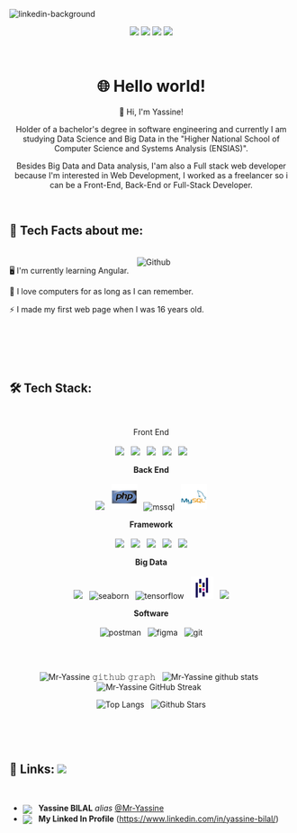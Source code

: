 <!-- Profile views -->

![linkedin-background](https://user-images.githubusercontent.com/85122412/122470909-88242600-cfb6-11eb-8f3b-b10d83f049f4.png)


<!-- Personal facts -->

<p align="center">
  <img src="https://img.shields.io/badge/Age-22-blue">
  <img src="https://img.shields.io/badge/Focus-Web%20Development%20and%20Data%20Analysis-blue">
  <img src="https://img.shields.io/badge/From-Morocco-blue">
  <img src="https://img.shields.io/badge/Languages-Arabic%2C%20French%20and%20English-blue">
</p>

<br>

<!-- Introduction -->

<h1 align="center">🌐 Hello world!</h1>


<p align="center">
  👋 Hi, I'm Yassine!
</p>

<p align="center">
  Holder of a bachelor's degree in software engineering and currently I am studying Data Science and Big Data in the "Higher National School of Computer Science and Systems Analysis (ENSIAS)". 
</p>

<p align="center">
  Besides Big Data and Data analysis, I'am also a Full stack web developer because I'm interested in Web Development, I worked as a freelancer so i can be a Front-End, Back-End or Full-Stack Developer.
</p>

<br>

<!-- Tech Facts about me -->

<h2>💬 Tech Facts about me:</h2>

<br>

<img width="55%" align="right" alt="Github" src="https://raw.githubusercontent.com/onimur/.github/master/.resources/git-header.svg" />

🖥 I'm currently learning Angular.

💾 I love computers for as long as I can remember.

⚡ I made my first web page when I was 16 years old.

<br><br><br><br>

<!-- Tech Stack -->

<h2>🛠️ Tech Stack:</h2>

<br>

<!-- <p>
  <img src="https://img.shields.io/badge/HTML-05122A?style=flat&logo=HTML5">
  <img src="https://img.shields.io/badge/CSS-05122A?style=flat&logo=CSS3&logoColor=2965F1">
  <img src="https://img.shields.io/badge/Sass-05122A?style=flat&logo=Sass">
  <img src="https://img.shields.io/badge/Bootstrap-05122A?style=flat&logo=Bootstrap">
</p>

<p>
  <img src="https://img.shields.io/badge/JavaScript-05122A?style=flat&logo=JavaScript">
  <img src="https://img.shields.io/badge/Vue%20JS-05122A?style=flat&logo=vuedotjs">
  <img src="https://img.shields.io/badge/JSON-05122A?style=flat&logo=JSON&logoColor=B1B1B1">
  <img src="https://img.shields.io/badge/MySQL-05122A?style=flat&logo=MySQL&logoColor=FFFFFF">
  <img src="https://img.shields.io/badge/PHP-05122A?style=flat&logo=php">
  <img src="https://img.shields.io/badge/Laravel-05122A?style=flat&logo=laravel">
  <img src="https://img.shields.io/badge/Python-05122A?style=flat&logo=Python">
</p>

<p>
  <img src="https://img.shields.io/badge/Git-05122A?style=flat&logo=Git">
  <img src="https://img.shields.io/badge/GitHub-05122A?style=flat&logo=GitHub">
  <img src="https://img.shields.io/badge/Visual%20Studio%20Code-05122A?style=flat&logo=Visual-Studio-Code&logoColor=37A2EA">
</p> -->



<div align="center">

Front End 
<br><br>
<img width ='42px' src ='https://raw.githubusercontent.com/rahulbanerjee26/githubAboutMeGenerator/main/icons/html.svg'> &nbsp;
<img width ='42px' src ='https://raw.githubusercontent.com/rahulbanerjee26/githubAboutMeGenerator/main/icons/css.svg'> &nbsp;
<img width ='42px' src ='https://raw.githubusercontent.com/rahulbanerjee26/githubAboutMeGenerator/main/icons/bootstrap.svg'> &nbsp;
<img width ='42px' src ='https://raw.githubusercontent.com/rahulbanerjee26/githubAboutMeGenerator/main/icons/sass.svg'> &nbsp;
<img width ='42px' src ='https://raw.githubusercontent.com/rahulbanerjee26/githubAboutMeGenerator/main/icons/javascript.svg'> 
</div>


<div align="center">
  
**Back End** 
<br><br>
<img width ='46px' src ='https://raw.githubusercontent.com/rahulbanerjee26/githubAboutMeGenerator/main/icons/java.svg'> &nbsp;
<img width ='46px' src="https://raw.githubusercontent.com/devicons/devicon/master/icons/php/php-original.svg" alt="php"/> &nbsp;
<img width ='46px' src="https://www.svgrepo.com/show/303229/microsoft-sql-server-logo.svg" alt="mssql"/> &nbsp;
<img width ='46px' src="https://raw.githubusercontent.com/devicons/devicon/master/icons/mysql/mysql-original-wordmark.svg" alt="mysql"/>
</div>


<div align="center">
  
**Framework** 
<br><br>
<img width ='42px' src ='https://raw.githubusercontent.com/rahulbanerjee26/githubAboutMeGenerator/main/icons/spring.svg'> &nbsp;
<img width ='42px' src ='https://raw.githubusercontent.com/rahulbanerjee26/githubAboutMeGenerator/main/icons/vuejs.svg'> &nbsp;
<img width ='42px' src ='https://raw.githubusercontent.com/rahulbanerjee26/githubAboutMeGenerator/main/icons/angularjs.svg'> &nbsp;
<img width ='42px' src ='https://raw.githubusercontent.com/rahulbanerjee26/githubAboutMeGenerator/main/icons/reactjs.svg'> &nbsp;
<img width ='42px' src ='https://raw.githubusercontent.com/rahulbanerjee26/githubAboutMeGenerator/main/icons/laravel.svg'> 
</div>



<div align="center">
  
**Big Data** 
<br><br>
<img width ='42px' src ='https://raw.githubusercontent.com/rahulbanerjee26/githubAboutMeGenerator/main/icons/python.svg'> &nbsp;
<img src="https://seaborn.pydata.org/_images/logo-mark-lightbg.svg" alt="seaborn" width="40" height="40"/> &nbsp;
<img src="https://www.vectorlogo.zone/logos/tensorflow/tensorflow-icon.svg" alt="tensorflow" width="40" height="40"/> &nbsp;
<img src="https://raw.githubusercontent.com/devicons/devicon/2ae2a900d2f041da66e950e4d48052658d850630/icons/pandas/pandas-original.svg" alt="pandas" width="40" height="40"/> &nbsp;
<img width ='42px' src ='https://raw.githubusercontent.com/rahulbanerjee26/githubAboutMeGenerator/main/icons/scikit.svg'>
</div>


<div align="center">
  

**Software** 
<br><br>
<img src="https://www.vectorlogo.zone/logos/getpostman/getpostman-icon.svg" alt="postman" width="40" height="40"/> &nbsp;
<img src="https://www.vectorlogo.zone/logos/figma/figma-icon.svg" alt="figma" width="40" height="40"/> &nbsp;
<img src="https://www.vectorlogo.zone/logos/git-scm/git-scm-icon.svg" alt="git" width="40" height="40"/>

</div>

<!-- 
<div>
<img align=center src="https://github-readme-stats.vercel.app/api/?username=Mr-Yassine&show_icons=true&theme=algolia&hide_border=true" /> &nbsp;
<img align=center src="https://github-readme-stats.vercel.app/api/top-langs/?username=Mr-Yassine&langs_count=8&hide=shell,hack&layout=compact&theme=algolia&hide_border=true" />
</div> -->

<br>


<br>
<div align="center">

![Mr-Yassine 𝚐𝚒𝚝𝚑𝚞𝚋 𝚐𝚛𝚊𝚙𝚑](https://activity-graph.herokuapp.com/graph?username=Mr-Yassine&theme=redical&hide_border=true&area=true) &nbsp;
![Mr-Yassine github stats](https://github-readme-stats.vercel.app/api?username=Mr-Yassine&show_icons=true&theme=radical) &nbsp;
![Mr-Yassine GitHub Streak](https://github-readme-streak-stats.herokuapp.com/?user=Mr-Yassine&theme=radical) &nbsp;

![Top Langs](https://github-readme-stats.vercel.app/api/top-langs/?username=Mr-Yassine&langs_count=8&theme=radical&layout=compact) &nbsp;
![Github Stars](https://github-readme-stats.vercel.app/api?username=Aditya664&show_icons=true&locale=en&count_private=true&hide_rank=true&custom_title=My%20GitHub%20Stats&disable_animations=true&theme=radical)
</div>
  
<br><br><br>
<!-- Links -->

<h2>🔗 Links: <img src='https://raw.githubusercontent.com/ShahriarShafin/ShahriarShafin/main/Assets/handshake.gif' width="80px"> </h2> 

<br>

* <img width = '18px' align= 'center' src="https://raw.githubusercontent.com/rahulbanerjee26/githubAboutMeGenerator/main/icons/github.svg"> &nbsp; **Yassine BILAL** _alias_ [@Mr-Yassine](https://github.com/Mr-Yassine) <br>
* <img width = '16px' align= 'center' src="https://raw.githubusercontent.com/rahulbanerjee26/githubAboutMeGenerator/main/icons/linked-in-alt.svg"> &nbsp; **My Linked In Profile** (https://www.linkedin.com/in/yassine-bilal/)



